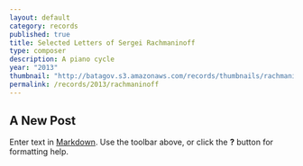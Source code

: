 ```yaml
---
layout: default
category: records
published: true
title: Selected Letters of Sergei Rachmaninoff
type: composer
description: A piano cycle
year: "2013"
thumbnail: "http://batagov.s3.amazonaws.com/records/thumbnails/rachmaninoff%20cover.jpg"
permalink: /records/2013/rachmaninoff
---
```


## A New Post

Enter text in [Markdown](http://daringfireball.net/projects/markdown/). Use the toolbar above, or click the **?** button for formatting help.
